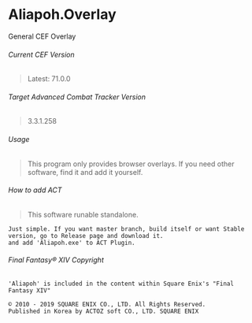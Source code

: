 # Aliapoh.Overlay
General CEF Overlay

###### Current CEF Version
> Latest: 71.0.0

###### Target Advanced Combat Tracker Version
> 3.3.1.258

###### Usage
> This program only provides browser overlays. If you need other software, find it and add it yourself.

###### How to add ACT
> This software runable standalone.
```
Just simple. If you want master branch, build itself or want Stable version, go to Release page and download it.
and add 'Aliapoh.exe' to ACT Plugin.
```

###### Final Fantasy® XIV Copyright
```
'Aliapoh' is included in the content within Square Enix's "Final Fantasy XIV"

© 2010 - 2019 SQUARE ENIX CO., LTD. All Rights Reserved.
Published in Korea by ACTOZ soft CO., LTD. SQUARE ENIX
```
